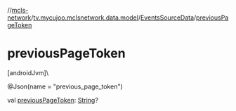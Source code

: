 //[mcls-network](../../../index.md)/[tv.mycujoo.mclsnetwork.data.model](../index.md)/[EventsSourceData](index.md)/[previousPageToken](previous-page-token.md)

# previousPageToken

[androidJvm]\

@Json(name = &quot;previous_page_token&quot;)

val [previousPageToken](previous-page-token.md): [String](https://kotlinlang.org/api/latest/jvm/stdlib/kotlin/-string/index.html)?

